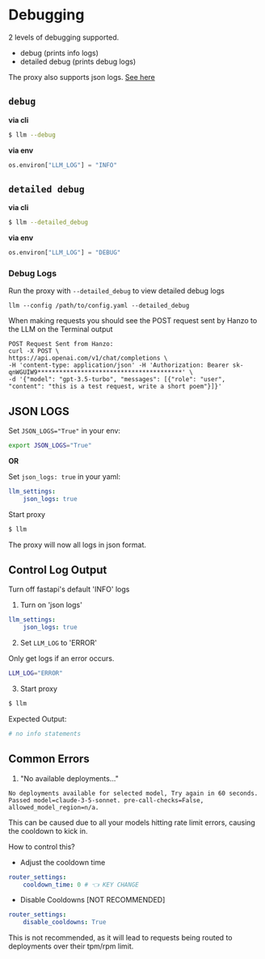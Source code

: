 # Debugging

2 levels of debugging supported. 

- debug (prints info logs)
- detailed debug (prints debug logs)

The proxy also supports json logs. [See here](#json-logs)

## `debug`

**via cli**

```bash
$ llm --debug
```

**via env**

```python
os.environ["LLM_LOG"] = "INFO"
```

## `detailed debug`

**via cli**

```bash
$ llm --detailed_debug
```

**via env**

```python
os.environ["LLM_LOG"] = "DEBUG"
```

### Debug Logs 

Run the proxy with `--detailed_debug` to view detailed debug logs
```shell
llm --config /path/to/config.yaml --detailed_debug
```

When making requests you should see the POST request sent by Hanzo to the LLM on the Terminal output
```shell
POST Request Sent from Hanzo:
curl -X POST \
https://api.openai.com/v1/chat/completions \
-H 'content-type: application/json' -H 'Authorization: Bearer sk-qnWGUIW9****************************************' \
-d '{"model": "gpt-3.5-turbo", "messages": [{"role": "user", "content": "this is a test request, write a short poem"}]}'
```

## JSON LOGS

Set `JSON_LOGS="True"` in your env:

```bash
export JSON_LOGS="True"
```
**OR**

Set `json_logs: true` in your yaml: 

```yaml
llm_settings:
    json_logs: true
```

Start proxy 

```bash
$ llm
```

The proxy will now all logs in json format.

## Control Log Output 

Turn off fastapi's default 'INFO' logs 

1. Turn on 'json logs' 
```yaml
llm_settings:
    json_logs: true
```

2. Set `LLM_LOG` to 'ERROR' 

Only get logs if an error occurs. 

```bash
LLM_LOG="ERROR"
```

3. Start proxy 


```bash
$ llm
```

Expected Output: 

```bash
# no info statements
```

## Common Errors 

1. "No available deployments..."

```
No deployments available for selected model, Try again in 60 seconds. Passed model=claude-3-5-sonnet. pre-call-checks=False, allowed_model_region=n/a.
```

This can be caused due to all your models hitting rate limit errors, causing the cooldown to kick in. 

How to control this? 
- Adjust the cooldown time

```yaml
router_settings:
    cooldown_time: 0 # 👈 KEY CHANGE
```

- Disable Cooldowns [NOT RECOMMENDED]

```yaml
router_settings:
    disable_cooldowns: True
```

This is not recommended, as it will lead to requests being routed to deployments over their tpm/rpm limit.